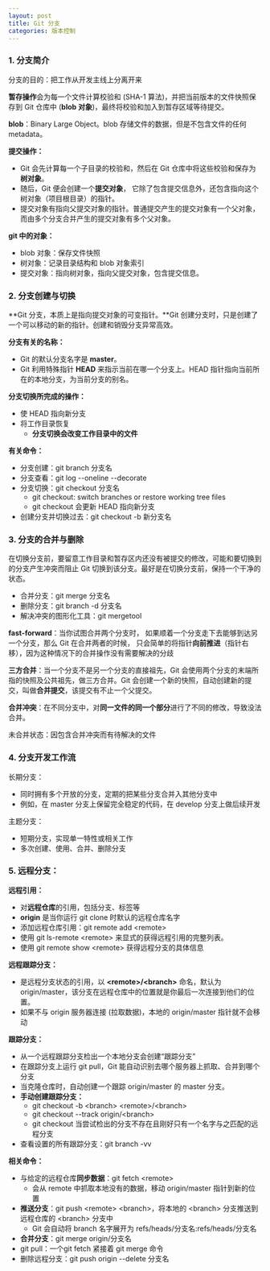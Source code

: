 ```yaml
---
layout: post
title: Git 分支
categories: 版本控制
---
```



### 1. 分支简介

分支的目的：把工作从开发主线上分离开来


**暂存操作**会为每一个文件计算校验和 (SHA-1 算法)，并把当前版本的文件快照保存到 Git 仓库中 (**blob 对象**)，最终将校验和加入到暂存区域等待提交。

**blob**：Binary Large Object。blob 存储文件的数据，但是不包含文件的任何metadata。

**提交操作：**
* Git 会先计算每一个子目录的校验和，然后在 Git 仓库中将这些校验和保存为**树对象**。
* 随后，Git 便会创建一个**提交对象**， 它除了包含提交信息外，还包含指向这个树对象（项目根目录）的指针。 
* 提交对象有指向父提交对象的指针。普通提交产生的提交对象有一个父对象，而由多个分支合并产生的提交对象有多个父对象。

**git 中的对象：**
* blob 对象：保存文件快照
* 树对象：记录目录结构和 blob 对象索引
* 提交对象：指向树对象，指向父提交对象，包含提交信息。

### 2. 分支创建与切换

**Git 分支，本质上是指向提交对象的可变指针。**Git 创建分支时，只是创建了一个可以移动的新的指针。创建和销毁分支异常高效。

**分支有关的名称：**
* Git 的默认分支名字是 **master**。
* Git 利用特殊指针 **HEAD** 来指示当前在哪一个分支上。HEAD 指针指向当前所在的本地分支，为当前分支的别名。

**分支切换所完成的操作：**
* 使 HEAD 指向新分支
* 将工作目录恢复
    - **分支切换会改变工作目录中的文件**

**有关命令：**
* 分支创建：git branch 分支名
* 分支查看：git log --oneline --decorate
* 分支切换：git checkout 分支名
    - git checkout: switch branches or restore working tree files
    - git checkout 会更新 HEAD 指向新分支
* 创建分支并切换过去：git checkout -b 新分支名

### 3. 分支的合并与删除

在切换分支前，要留意工作目录和暂存区内还没有被提交的修改，可能和要切换到的分支产生冲突而阻止 Git 切换到该分支。最好是在切换分支前，保持一个干净的状态。

* 合并分支：git merge 分支名
* 删除分支：git branch -d 分支名
* 解决冲突的图形化工具：git mergetool

**fast-forward**：当你试图合并两个分支时， 如果顺着一个分支走下去能够到达另一个分支，那么 Git 在合并两者的时候， 只会简单的将指针**向前推进**（指针右移），因为这种情况下的合并操作没有需要解决的分歧

**三方合并**：当一个分支不是另一个分支的直接祖先，Git 会使用两个分支的末端所指的快照及公共祖先，做三方合并。Git 会创建一个新的快照，自动创建新的提交，叫做**合并提交**，该提交有不止一个父提交。

**合并冲突**：在不同分支中，对**同一文件的同一个部分**进行了不同的修改，导致没法合并。

未合并状态：因包含合并冲突而有待解决的文件

### 4. 分支开发工作流

长期分支：
* 同时拥有多个开放的分支，定期的把某些分支合并入其他分支中
* 例如，在 master 分支上保留完全稳定的代码，在 develop 分支上做后续开发

主题分支：
* 短期分支，实现单一特性或相关工作
* 多次创建、使用、合并、删除分支

### 5. 远程分支：

**远程引用：**
* 对**远程仓库**的引用，包括分支、标签等
* **origin** 是当你运行 git clone 时默认的远程仓库名字
* 添加远程仓库引用：git remote add \<remote>
* 使用 git ls-remote \<remote> 来显式的获得远程引用的完整列表。
* 使用 git remote show \<remote> 获得远程分支的具体信息

**远程跟踪分支：**
* 是远程分支状态的引用，以 **\<remote>/\<branch>** 命名，默认为 origin/master，该分支在远程仓库中的位置就是你最后一次连接到他们的位置。
* 如果不与 origin 服务器连接 (拉取数据)，本地的 origin/master 指针就不会移动

**跟踪分支：**
* 从一个远程跟踪分支检出一个本地分支会创建“跟踪分支”
* 在跟踪分支上运行 git pull，Git 能自动识别去哪个服务器上抓取、合并到哪个分支
* 当克隆仓库时，自动创建一个跟踪 origin/master 的 master 分支。
* **手动创建跟踪分支：**
    - git checkout -b \<branch> \<remote>/\<branch>
    - git checkout --track origin/\<branch>
    - git checkout <branch> 当尝试检出的分支不存在且刚好只有一个名字与之匹配的远程分支
* 查看设置的所有跟踪分支：git branch -vv

**相关命令：**
* 与给定的远程仓库**同步数据**：git fetch \<remote>
    - 会从 remote 中抓取本地没有的数据，移动 origin/master 指针到新的位置
* **推送分支**：git push \<remote> \<branch>，将本地的 \<branch> 分支推送到远程仓库的 \<branch> 分支中
    - Git 会自动将 branch 名字展开为 refs/heads/分支名:refs/heads/分支名
* **合并分支**：git merge origin/分支名
* git pull：一个git fetch 紧接着 git merge 命令
* 删除远程分支：git push origin --delete 分支名





